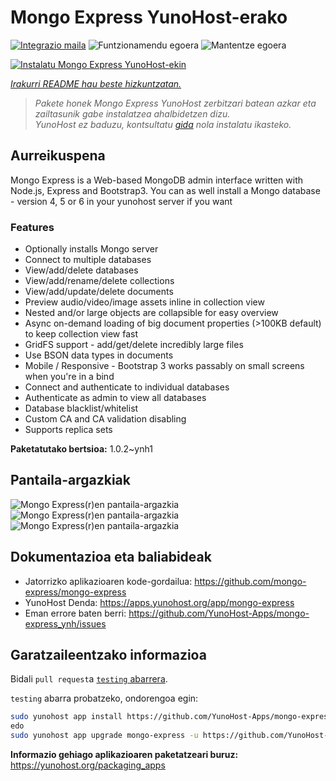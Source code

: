 <!--
Ohart ongi: README hau automatikoki sortu da <https://github.com/YunoHost/apps/tree/master/tools/readme_generator>ri esker
EZ editatu eskuz.
-->

# Mongo Express YunoHost-erako

[![Integrazio maila](https://dash.yunohost.org/integration/mongo-express.svg)](https://dash.yunohost.org/appci/app/mongo-express) ![Funtzionamendu egoera](https://ci-apps.yunohost.org/ci/badges/mongo-express.status.svg) ![Mantentze egoera](https://ci-apps.yunohost.org/ci/badges/mongo-express.maintain.svg)

[![Instalatu Mongo Express YunoHost-ekin](https://install-app.yunohost.org/install-with-yunohost.svg)](https://install-app.yunohost.org/?app=mongo-express)

*[Irakurri README hau beste hizkuntzatan.](./ALL_README.md)*

> *Pakete honek Mongo Express YunoHost zerbitzari batean azkar eta zailtasunik gabe instalatzea ahalbidetzen dizu.*  
> *YunoHost ez baduzu, kontsultatu [gida](https://yunohost.org/install) nola instalatu ikasteko.*

## Aurreikuspena

Mongo Express is a Web-based MongoDB admin interface written with Node.js, Express and Bootstrap3.
You can as well install a Mongo database - version 4, 5 or 6 in your yunohost server if you want 

### Features
- Optionally installs Mongo server
- Connect to multiple databases
- View/add/delete databases
- View/add/rename/delete collections
- View/add/update/delete documents
- Preview audio/video/image assets inline in collection view
- Nested and/or large objects are collapsible for easy overview
- Async on-demand loading of big document properties (>100KB default) to keep collection view fast
- GridFS support - add/get/delete incredibly large files
- Use BSON data types in documents
- Mobile / Responsive - Bootstrap 3 works passably on small screens when you're in a bind
- Connect and authenticate to individual databases
- Authenticate as admin to view all databases
- Database blacklist/whitelist
- Custom CA and CA validation disabling
- Supports replica sets


**Paketatutako bertsioa:** 1.0.2~ynh1

## Pantaila-argazkiak

![Mongo Express(r)en pantaila-argazkia](./doc/screenshots/document-edit.png)
![Mongo Express(r)en pantaila-argazkia](./doc/screenshots/collection-view.png)
![Mongo Express(r)en pantaila-argazkia](./doc/screenshots/databases-view.png)

## Dokumentazioa eta baliabideak

- Jatorrizko aplikazioaren kode-gordailua: <https://github.com/mongo-express/mongo-express>
- YunoHost Denda: <https://apps.yunohost.org/app/mongo-express>
- Eman errore baten berri: <https://github.com/YunoHost-Apps/mongo-express_ynh/issues>

## Garatzaileentzako informazioa

Bidali `pull request`a [`testing` abarrera](https://github.com/YunoHost-Apps/mongo-express_ynh/tree/testing).

`testing` abarra probatzeko, ondorengoa egin:

```bash
sudo yunohost app install https://github.com/YunoHost-Apps/mongo-express_ynh/tree/testing --debug
edo
sudo yunohost app upgrade mongo-express -u https://github.com/YunoHost-Apps/mongo-express_ynh/tree/testing --debug
```

**Informazio gehiago aplikazioaren paketatzeari buruz:** <https://yunohost.org/packaging_apps>
